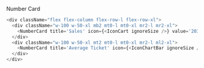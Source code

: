 Number Card

```js { "props": { "style": {"backgroundColor": "lightgray"} } }
<div className="flex flex-column flex-row-l flex-row-xl">
  <div className="w-100 w-50-xl mb2 mt0-l mt0-xl mr2-l mr2-xl">
    <NumberCard title='Sales' icon={<IconCart ignoreSize />} value='203.931' />
  </div>
  <div className="w-100 w-50-xl mt2 mt0-l mt0-xl mr2-l ml2-xl">
    <NumberCard title='Average Ticket' icon={<IconChartBar ignoreSize />} value='$ 145,77' />
  </div>
</div>
```
